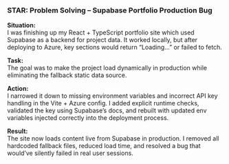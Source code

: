 ### STAR: Problem Solving – Supabase Portfolio Production Bug

**Situation:**  
I was finishing up my React + TypeScript portfolio site which used Supabase as a backend for project data. It worked locally, but after deploying to Azure, key sections would return “Loading...” or failed to fetch.

**Task:**  
The goal was to make the project load dynamically in production while eliminating the fallback static data source.

**Action:**  
I narrowed it down to missing environment variables and incorrect API key handling in the Vite + Azure config. I added explicit runtime checks, validated the key using Supabase’s docs, and rebuilt with updated env variables injected correctly into the deployment process.

**Result:**  
The site now loads content live from Supabase in production. I removed all hardcoded fallback files, reduced load time, and resolved a bug that would’ve silently failed in real user sessions.
